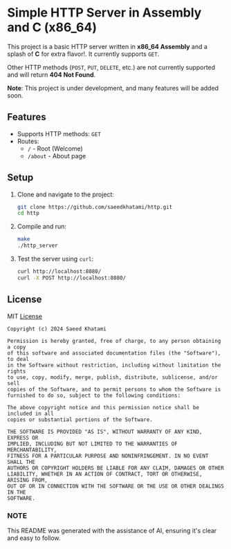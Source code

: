 # Simple HTTP Server in Assembly and C (x86_64)

This project is a basic HTTP server written in **x86_64 Assembly** and a splash of **C** for extra flavor!. It currently supports `GET`.

Other HTTP methods (`POST`, `PUT`, `DELETE`, etc.) are not currently supported and will return **404 Not Found**.

**Note**: This project is under development, and many features will be added soon.

## Features

- Supports HTTP methods: `GET`
- Routes:
  - `/` - Root (Welcome)
  - `/about` - About page

## Setup

1. Clone and navigate to the project:
    ```bash
    git clone https://github.com/saeedkhatami/http.git
    cd http
    ```

2. Compile and run:
    ```bash
    make
    ./http_server
    ```

3. Test the server using `curl`:
    ```bash
    curl http://localhost:8080/
    curl -X POST http://localhost:8080/
    ```

## License

MIT [License](LICENSE)

```text
Copyright (c) 2024 Saeed Khatami

Permission is hereby granted, free of charge, to any person obtaining a copy
of this software and associated documentation files (the "Software"), to deal
in the Software without restriction, including without limitation the rights
to use, copy, modify, merge, publish, distribute, sublicense, and/or sell
copies of the Software, and to permit persons to whom the Software is
furnished to do so, subject to the following conditions:

The above copyright notice and this permission notice shall be included in all
copies or substantial portions of the Software.

THE SOFTWARE IS PROVIDED "AS IS", WITHOUT WARRANTY OF ANY KIND, EXPRESS OR
IMPLIED, INCLUDING BUT NOT LIMITED TO THE WARRANTIES OF MERCHANTABILITY,
FITNESS FOR A PARTICULAR PURPOSE AND NONINFRINGEMENT. IN NO EVENT SHALL THE
AUTHORS OR COPYRIGHT HOLDERS BE LIABLE FOR ANY CLAIM, DAMAGES OR OTHER
LIABILITY, WHETHER IN AN ACTION OF CONTRACT, TORT OR OTHERWISE, ARISING FROM,
OUT OF OR IN CONNECTION WITH THE SOFTWARE OR THE USE OR OTHER DEALINGS IN THE
SOFTWARE.
```

### NOTE

This README was generated with the assistance of AI, ensuring it's clear and easy to follow.
